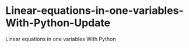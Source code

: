 # Linear-equations-in-one-variables-With-Python-Update
Linear equations in one variables With Python
